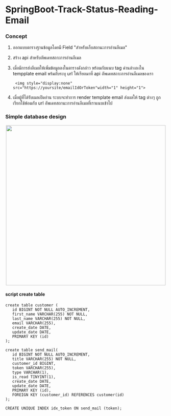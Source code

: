 # SpringBoot-Track-Status-Reading-Email

### Concept

1. ออกแบบตารางฐานข้อมูลโดยมี Field "สำหรับเก็บสถานะการอ่านอีเมล"

2. สร้าง api สำหรับอัพเดทสถาะการอ่านอีเมล

3. เมื่อมีการส่งอีเมลให้เพิ่มข้อมูลลงในตารางดังกล่าว พร้อมกับแนบ tag ด่านล่างลงใน tempplate email พร้มกับระบุ url ให้เรียกมาที่ api อัพเดทสถาะการอ่านอีเมลของเรา


        <img style="display:none" src="https://yoursite/emailIdOrToken"width="1" height="1">

   
4. เมื่อผู้ที่ได้รับเมลเปิดอ่าน ระบบจะทำการ render template email ส่งผลให้ tag ต่างๆ ถูกเรียกใช้พ้อมกับ url อัพเดทสถานะการอ่านอีเมลที่เราแนบเข้าไป

### Simple database design

<p align="center">
  <img src="https://user-images.githubusercontent.com/15135199/95685505-7cf84980-0c22-11eb-8573-8e4f1f0ab774.JPG" width="500">
</p>

#### script create table

    create table customer (
       id BIGINT NOT NULL AUTO_INCREMENT,
       first_name VARCHAR(255) NOT NULL,
       last_name VARCHAR(255) NOT NULL,
       email VARCHAR(255),
       create_date DATE,
       update_date DATE,
       PRIMARY KEY (id)
    );

    create table send_mail(
       id BIGINT NOT NULL AUTO_INCREMENT,
       title VARCHAR(255) NOT NULL,
       customer_id BIGINT,
       token VARCHAR(255),
       type VARCHAR(1),
       is_read TINYINT(1),
       create_date DATE,
       update_date DATE,
       PRIMARY KEY (id),
       FOREIGN KEY (customer_id) REFERENCES customer(id)
    );

    CREATE UNIQUE INDEX idx_token ON send_mail (token);
